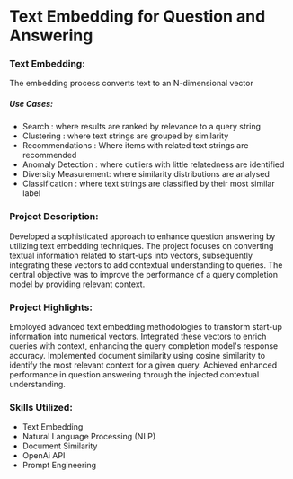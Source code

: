 # Text Embedding for Question and Answering

### Text Embedding:
The embedding process converts text to an N-dimensional vector

##### Use Cases:
- Search :  where results are ranked by relevance to a query string
- Clustering : where text strings are grouped by similarity
- Recommendations : Where items with related text strings are recommended
- Anomaly Detection : where outliers with little relatedness are identified
- Diversity Measurement: where similarity distributions are analysed
- Classification : where text strings are classified by their most similar label

### Project Description: 
Developed a sophisticated approach to enhance question answering by utilizing text embedding techniques. The project focuses on converting textual information related to start-ups into vectors, subsequently integrating these vectors to add contextual understanding to queries. The central objective was to improve the performance of a query completion model by providing relevant context.

### Project Highlights:

Employed advanced text embedding methodologies to transform start-up information into numerical vectors.
Integrated these vectors to enrich queries with context, enhancing the query completion model's response accuracy.
Implemented document similarity using cosine similarity to identify the most relevant context for a given query.
Achieved enhanced performance in question answering through the injected contextual understanding.

### Skills Utilized:

- Text Embedding
- Natural Language Processing (NLP)
- Document Similarity
- OpenAi API
- Prompt Engineering
